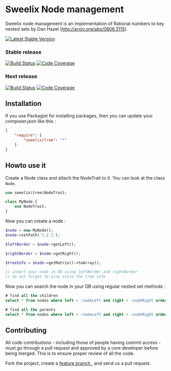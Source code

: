 Sweelix Node management
=======================

Sweelix node management is an implementation of Rational numbers to key nested sets
by Dan Hazel (http://arxiv.org/abs/0806.3115).

[![Latest Stable Version](https://poser.pugx.org/sweelix/tree/v/stable)](https://packagist.org/packages/sweelix/tree)


### Stable release

[![Build Status](https://travis-ci.org/pgaultier/tree.svg?branch=master)](https://travis-ci.org/pgaultier/tree)
[![Code Coverage](https://scrutinizer-ci.com/g/pgaultier/tree/badges/coverage.png?b=master)](https://scrutinizer-ci.com/g/pgaultier/tree/?branch=master)

### Next release

[![Build Status](https://travis-ci.org/pgaultier/tree.svg?branch=devel)](https://travis-ci.org/pgaultier/tree)
[![Code Coverage](https://scrutinizer-ci.com/g/pgaultier/tree/badges/coverage.png?b=devel)](https://scrutinizer-ci.com/g/pgaultier/tree/?branch=devel)


Installation
------------

If you use Packagist for installing packages, then you can update your composer.json like this :

``` json
{
    "require": {
        "sweelix/tree": "*"
    }
}
```

Howto use it
------------

Create a Node class and attach the NodeTrait to it. You can look at the class ```Node```.

``` php
use sweelix\tree\NodeTrait;

class MyNode {
    use NodeTrait;
}
```

Now you can create a node :

``` php
$node = new MyNode();
$node->setPath('1.2.1');

$leftBorder = $node->getLeft();

$rightBorder = $node->getRight();

$treeInfo = $node->getMatrix()->toArray();

// insert your node in DB using leftBorder and rightBorder
// do not forget to also store the tree info

```

Now you can search the node in your DB using regular nested set methods :

```sql
# find all the children
select * from nodes where left > :nodeLeft and right < :nodeRight order by nodeLeft;

# find all the parents
select * from nodes where left < :nodeLeft and right > :nodeRight order by nodeRight;

```


Contributing
------------

All code contributions - including those of people having commit access -
must go through a pull request and approved by a core developer before being
merged. This is to ensure proper review of all the code.

Fork the project, create a [feature branch ](http://nvie.com/posts/a-successful-git-branching-model/), and send us a pull request.